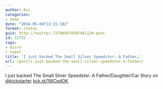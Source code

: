 ```yaml
---
author: Avi
categories:
- none
date: "2016-05-04T13:15:18Z"
format: status
guid: http://twitter-727909479107461120-post
id: 12752
tags:
- micro
- tweet
title: 'I just backed The Small Silver Speedster: A Father…'
url: /post/i-just-backed-the-small-silver-speedster-a-father/
---
```

I just backed The Small Silver Speedster: A Father/Daughter/Car Story on [@kickstarter](http://twitter.com/kickstarter) [kck.st/1WCpdOK](http://kck.st/1WCpdOK)